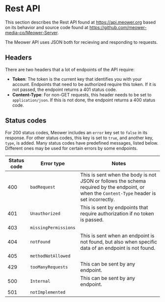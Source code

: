 # Rest API

This section describes the Rest API found at <https://api.meower.org> based on
its behavior and source code found at
<https://github.com/meower-media-co/Meower-Server>.

The Meower API uses JSON both for recieving and responding to requests.

## Headers

There are two headers that a lot of endpoints of the API require:

- **Token**: The token is the current key that identifies you with your account.
  Endpoints that need to be authorized require this token. If it is not passed,
  the endpoint returns a 401 status code.
- **Content-Type**: For non-GET requests, this header needs to be set to
  `application/json`. If this is not done, the endpoint returns a 400 status
  code.

## Status codes

For 200 status codes, Meower includes an `error` key set to `false` in its
response. For other status codes, this key is set to `true`, and another key,
`type`, is added. Many status codes have predefined messages, listed below.
Different ones may be used for certain errors by some endpoints.

<!-- deno-fmt-ignore-start -->
| Status code | Error type | Notes |
| - | - | - |
| 400 | `badRequest` | This is sent when the body is not JSON or follows the schema required by the endpoint, or when the `Content-Type` header is set incorrectly. |
| 401 | `Unauthorized` | This is sent by endpoints that require authorization if no token is passed. |
| 403 | `missingPermissions` | |
| 404 | `notFound` | This is sent when an endpoint is not found, but also when specific data of an endpoint is not found. |
| 405 | `methodNotAllowed` | |
| 429 | `tooManyRequests` | This can be sent by any endpoint. |
| 500 | `Internal` | This can be sent by any endpoint. |
| 501 | `notImplemented` | |
<!-- deno-fmt-ignore-end -->
